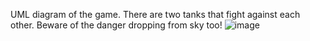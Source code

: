 UML diagram of the game. There are two tanks that fight against each other. Beware of the danger dropping from sky too!
![image](https://github.com/nimrasohail/oop/assets/97934975/91f6509b-b135-4a47-8527-df860780bca2)
